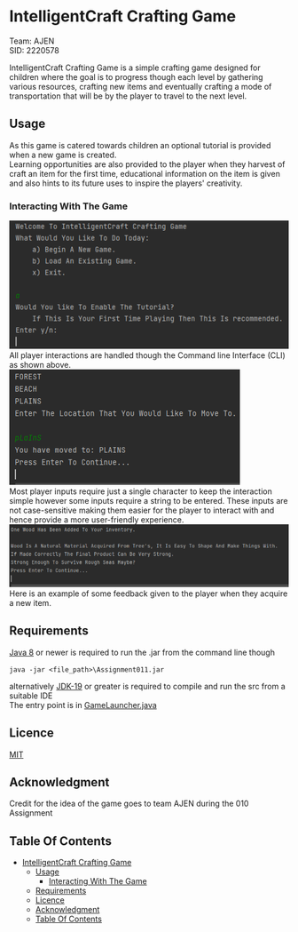 # IntelligentCraft Crafting Game

Team: AJEN\
SID: 2220578

IntelligentCraft Crafting Game is a simple crafting game designed for children where the goal is to progress though each
level by gathering various resources, crafting new items and eventually crafting a mode of transportation that will be
by the player to travel to the next level.

## Usage

As this game is catered towards children an optional tutorial is provided when a new game is created. \
Learning opportunities are also provided to the player when they harvest of craft an item for the first time,
educational information on the item is given and also hints to its future uses to inspire the players' creativity.

### Interacting With The Game

![image](GettingAUserInput.png)\
All player interactions are handled though the Command line Interface (CLI) as shown above.\
![image](StringInputs.PNG)\
Most player inputs require just a single character to keep the interaction simple however some inputs require a string
to be entered. These inputs are not case-sensitive making them easier for the player to interact with and hence provide
a more user-friendly experience.\
![image](EducationalFeedback.png)\
Here is an example of some feedback given to the player when they acquire a new item.

## Requirements

[Java 8](https://www.java.com/en/download/) or newer is required to run the .jar from the command line though

```
java -jar <file_path>\Assignment011.jar
```

alternatively [JDK-19](https://www.oracle.com/uk/java/technologies/downloads/) or greater is required to compile and run
the src from a suitable IDE\
The entry point is in [GameLauncher.java](GameLauncher.java)

## Licence

[MIT](https://choosealicense.com/licenses/mit/)

## Acknowledgment

Credit for the idea of the game goes to team AJEN during the 010 Assignment

## Table Of Contents

<!-- TOC -->
* [IntelligentCraft Crafting Game](#intelligentcraft-crafting-game)
  * [Usage](#usage)
    * [Interacting With The Game](#interacting-with-the-game)
  * [Requirements](#requirements)
  * [Licence](#licence)
  * [Acknowledgment](#acknowledgment)
  * [Table Of Contents](#table-of-contents)
<!-- TOC -->